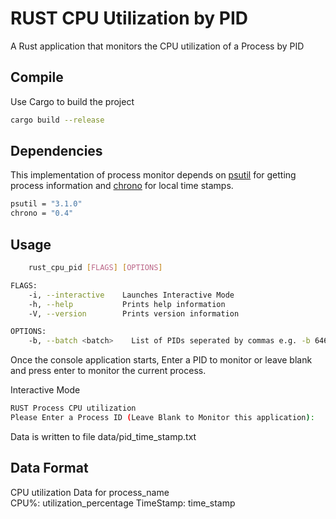 # RUST CPU Utilization by PID

A Rust application that monitors the CPU utilization of a Process by PID

## Compile

Use Cargo to build the project

```bash
cargo build --release
```

## Dependencies 

This implementation of process monitor depends on  [psutil](https://crates.io/crates/psutil) for getting process information and [chrono](https://crates.io/crates/chrono) for local time stamps.

```bash
psutil = "3.1.0"
chrono = "0.4"
```

## Usage

```bash
    rust_cpu_pid [FLAGS] [OPTIONS]

FLAGS:
    -i, --interactive    Launches Interactive Mode
    -h, --help           Prints help information
    -V, --version        Prints version information

OPTIONS:
    -b, --batch <batch>    List of PIDs seperated by commas e.g. -b 646,323,55,665
```
Once the console application starts, Enter a PID to monitor or leave blank and press enter to monitor the current process.

Interactive Mode
```bash
RUST Process CPU utilization
Please Enter a Process ID (Leave Blank to Monitor this application): 
```

Data is written to file data/pid_time_stamp.txt

## Data Format

CPU utilization Data for process_name <br/>
CPU%: utilization_percentage  TimeStamp: time_stamp